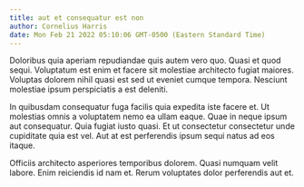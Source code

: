 ```yaml
---
title: aut et consequatur est non
author: Cornelius Harris
date: Mon Feb 21 2022 05:10:06 GMT-0500 (Eastern Standard Time)
---
```

Doloribus quia aperiam repudiandae quis autem vero quo. Quasi et quod sequi. Voluptatum est enim et facere sit molestiae architecto fugiat maiores. Voluptas dolorem nihil quasi est sed ut eveniet cumque tempora. Nesciunt molestiae ipsum perspiciatis a est deleniti.

 In quibusdam consequatur fuga facilis quia expedita iste facere et. Ut molestias omnis a voluptatem nemo ea ullam eaque. Quae in neque ipsum aut consequatur. Quia fugiat iusto quasi. Et ut consectetur consectetur unde cupiditate quia est vel. Aut at est perferendis ipsum sequi natus ad eos itaque.

 Officiis architecto asperiores temporibus dolorem. Quasi numquam velit labore. Enim reiciendis id nam et. Rerum voluptates dolor perferendis aut et.